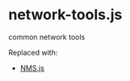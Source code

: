 network-tools.js
================

common network tools

Replaced with:
* [NMS.js](https://github.com/PrimeEuler/NMS.js)
